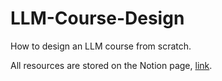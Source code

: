 # LLM-Course-Design
How to design an LLM course from scratch.

All resources are stored on the Notion page, [link](https://www.notion.so/Course-Design-Generative-AI-and-Large-Language-Models-138a314b4bc680d38314d5f7e6180511?pvs=4).


